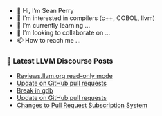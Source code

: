 - 👋 Hi, I’m Sean Perry
- 👀 I’m interested in compilers (c++, COBOL, llvm)
- 🌱 I’m currently learning ...
- 💞️ I’m looking to collaborate on ...
- 📫 How to reach me ...

<!---
s66perry/s66perry is a ✨ special ✨ repository because its `README.md` (this file) appears on your GitHub profile.
You can click the Preview link to take a look at your changes.
--->
### 📕 Latest LLVM Discourse Posts

<!-- DISCOURSE-LLVM:START -->
- [Reviews.llvm.org read-only mode](https://discourse.llvm.org/t/reviews-llvm-org-read-only-mode/73289#post_5)
- [Update on GitHub pull requests](https://discourse.llvm.org/t/update-on-github-pull-requests/71540?page=5#post_90)
- [Break in gdb](https://discourse.llvm.org/t/break-in-gdb/73210#post_9)
- [Update on GitHub pull requests](https://discourse.llvm.org/t/update-on-github-pull-requests/71540?page=5#post_89)
- [Changes to Pull Request Subscription System](https://discourse.llvm.org/t/changes-to-pull-request-subscription-system/73296#post_11)
<!-- DISCOURSE-LLVM:END -->
